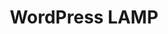 ---
menu:
  sidebar:
    identifier: wordpress_lamp
    name: WordPress LAMP
    parent: IAW
    weight: 300
title: WordPress LAMP
---